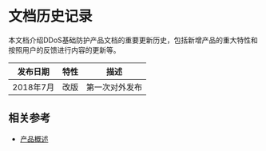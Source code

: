 # 文档历史记录

本文档介绍DDoS基础防护产品文档的重要更新历史，包括新增产品的重大特性和按照用户的反馈进行内容的更新等。

|发布日期|特性|描述|
|-|-|-|
|2018年7月|改版|第一次对外发布|

## 相关参考

- [产品概述](https://github.com/jdcloudcom/cn/blob/edit/documentation/Cloud-Security/Basic-Anti-DDoS/Introduction/What-Is-Basic-Anti-DDoS.md)
